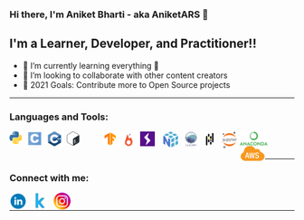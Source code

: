 ### Hi there, I'm Aniket Bharti - aka AniketARS 👋

## I'm a Learner, Developer, and Practitioner!!

- 🌱 I’m currently learning everything 🤣
- 👯 I’m looking to collaborate with other content creators
- 🥅 2021 Goals: Contribute more to Open Source projects

---

### Languages and Tools:

<img align="left" alt="Python" width="22px" src="python.png" />
<img align="left" alt="C Programming" style="padding-left: 10px;" width="25px" src="c.png" />
<img align="left" alt="C++" style="padding-left: 5px;" width="35px" src="cpp.png" />
<img align="left" alt="Bash Scripting" style="padding-left: 3px; padding-right: 40px" width="25px" src="bash.png" />
<img align="left" alt="Tensorflow" width="26px" src="tf.png" />
<img align="left" alt="Pytorch" width="40px" src="pytorch.png" />
<img align="left" alt="Pytorch Lighting" width="26px" src="pytorch_lighting.png" />
<img align="left" alt="Numpy" style="padding-left: 15px" width="26px" src="numpy.png" />
<img align="left" alt="Seaborn" style="padding-left: 8px" width="30px" src="seaborn.png" />
<img align="left" alt="Pandas" style="padding-left: 8px" width="20px" src="pandas.jpg" />
<img align="left" alt="Jupyter Notebook" style="padding-left: 12px" width="26px" src="jupyter_notebook.png" />
<img align="left" alt="Anaconda" style="padding-left: 5px" width="50px" src="anaconda.png" />
<img align="left" alt="AWS" style="padding-left: 5px" width="45px" src="aws.png" />

<br />
<br />

---

### Connect with me:

[<img align="left" alt="aniketars | LinkedIn" width="30px" style="padding-right:10px" src="linkedin.png" />][linkedin]
[<img align="left" alt="aniketars | Kaggle" style="padding-right:10px" width="28px" src="kaggle.png" />][kaggle]
[<img align="left" alt="aniket__ars | Instagram" width="30px" src="instagram.png" />][instagram]

<br />

---

[instagram]: https://instagram.com/aniket__ars
[linkedin]: https://linkedin.com/in/aniketars
[kaggle]: https://www.kaggle.com/codears
